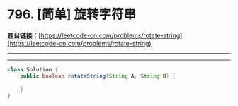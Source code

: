 # 796. [简单] 旋转字符串

**题目链接：**[https://leetcode-cn.com/problems/rotate-string](https://leetcode-cn.com/problems/rotate-string)

---

<Cards card="leetcode_796_rotate-string"></Cards>

---

```java
class Solution {
    public boolean rotateString(String A, String B) {
        
    }
}
```
